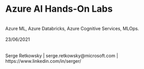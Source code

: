 # Azure AI Hands-On Labs
<br>
Azure ML, Azure Databricks, Azure Cognitive Services, MLOps.
<br>
<br>
23/06/2021
<br>
<br>
<br>
Serge Retkowsky | serge.retkowsky@microsoft.com | https://www.linkedin.com/in/serger/
